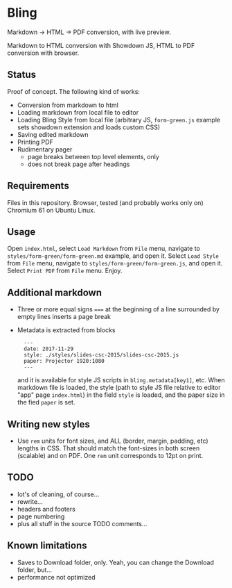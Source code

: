 # Bling

Markdown -> HTML -> PDF conversion, with live preview.

Markdown to HTML conversion with Showdown JS, HTML to PDF conversion with browser.


## Status

Proof of concept. The following kind of works:

- Conversion from markdown to html
- Loading markdown from local file to editor
- Loading Bling Style from local file (arbitrary JS, `form-green.js` example
  sets showdown extension and loads custom CSS)
- Saving edited markdown
- Printing PDF
- Rudimentary pager
    - page breaks between top level elements, only 
    - does not break page after headings


## Requirements

Files in this repository. Browser, tested (and probably works only on) Chromium
61 on Ubuntu Linux.


## Usage

Open `index.html`, select `Load Markdown` from `File` menu, navigate to
`styles/form-green/form-green.md` example, and open it. Select `Load Style` from
`File` menu, navigate to `styles/form-green/form-green.js`, and open it. Select
`Print PDF` from `File` menu. Enjoy.


## Additional markdown

- Three or more equal signs `===` at the beginning of a line surrounded by empty
  lines inserts a page break
- Metadata is extracted from blocks

        ---
        date: 2017-11-29
        style: ./styles/slides-csc-2015/slides-csc-2015.js
        paper: Projector 1920:1080
        ---
    
  and it is available for style JS scripts in `bling.metadata[key1]`, etc. When
  markdown file is loaded, the style (path to style JS file relative to editor
  "app" page `index.html`) in the field `style` is loaded, and the paper size in
  the fied `paper` is set.


## Writing new styles

- Use `rem` units for font sizes, and ALL (border, margin, padding, etc) lengths
  in CSS. That should match the font-sizes in both screen (scalable) and on PDF.
  One `rem` unit corresponds to 12pt on print.


## TODO

- lot's of cleaning, of course...
- rewrite...
- headers and footers
- page numbering
- plus all stuff in the source TODO comments...


## Known limitations

- Saves to Download folder, only. Yeah, you can change the Download folder,
  but...
- performance not optimized
